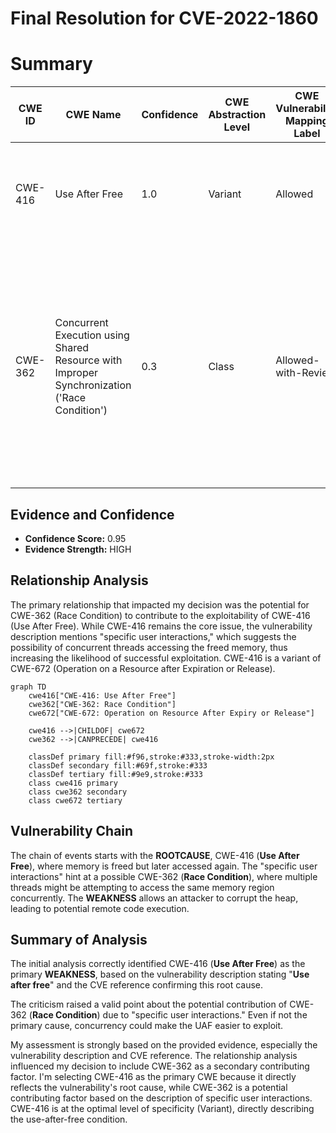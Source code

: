 # Final Resolution for CVE-2022-1860

# Summary

| CWE ID | CWE Name | Confidence | CWE Abstraction Level | CWE Vulnerability Mapping Label | CWE-Vulnerability Mapping Notes |
|---|---|---|---|---|---|
| CWE-416 | Use After Free | 1.0 | Variant | Allowed | Primary CWE. Memory is reused after being freed, leading to heap corruption. |
| CWE-362 | Concurrent Execution using Shared Resource with Improper Synchronization ('Race Condition') | 0.3 | Class | Allowed-with-Review | Possible contributing factor. Specific user interactions might create a race condition facilitating the exploitation of the UAF. Not the primary weakness, but may be a contributing factor in the exploitability. |

## Evidence and Confidence

*   **Confidence Score:** 0.95
*   **Evidence Strength:** HIGH

## Relationship Analysis
The primary relationship that impacted my decision was the potential for CWE-362 (Race Condition) to contribute to the exploitability of CWE-416 (Use After Free). While CWE-416 remains the core issue, the vulnerability description mentions "specific user interactions," which suggests the possibility of concurrent threads accessing the freed memory, thus increasing the likelihood of successful exploitation. CWE-416 is a variant of CWE-672 (Operation on a Resource after Expiration or Release).

```mermaid
graph TD
    cwe416["CWE-416: Use After Free"]
    cwe362["CWE-362: Race Condition"]
    cwe672["CWE-672: Operation on Resource After Expiry or Release"]
    
    cwe416 -->|CHILDOF| cwe672
    cwe362 -->|CANPRECEDE| cwe416
    
    classDef primary fill:#f96,stroke:#333,stroke-width:2px
    classDef secondary fill:#69f,stroke:#333
    classDef tertiary fill:#9e9,stroke:#333
    class cwe416 primary
    class cwe362 secondary
    class cwe672 tertiary
```

## Vulnerability Chain
The chain of events starts with the **ROOTCAUSE**, CWE-416 (**Use After Free**), where memory is freed but later accessed again. The "specific user interactions" hint at a possible CWE-362 (**Race Condition**), where multiple threads might be attempting to access the same memory region concurrently. The **WEAKNESS** allows an attacker to corrupt the heap, leading to potential remote code execution.

## Summary of Analysis
The initial analysis correctly identified CWE-416 (**Use After Free**) as the primary **WEAKNESS**, based on the vulnerability description stating "**Use after free**" and the CVE reference confirming this root cause.

The criticism raised a valid point about the potential contribution of CWE-362 (**Race Condition**) due to "specific user interactions." Even if not the primary cause, concurrency could make the UAF easier to exploit.

My assessment is strongly based on the provided evidence, especially the vulnerability description and CVE reference. The relationship analysis influenced my decision to include CWE-362 as a secondary contributing factor. I'm selecting CWE-416 as the primary CWE because it directly reflects the vulnerability's root cause, while CWE-362 is a potential contributing factor based on the description of specific user interactions. CWE-416 is at the optimal level of specificity (Variant), directly describing the use-after-free condition.